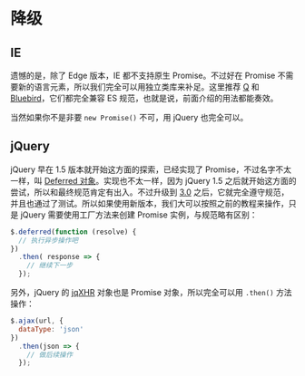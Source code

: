 降级
========

## IE

遗憾的是，除了 Edge 版本，IE 都不支持原生 Promise。不过好在 Promise 不需要新的语言元素，所以我们完全可以用独立类库来补足。这里推荐 [Q](https://github.com/kriskowal/q) 和 [Bluebird](http://bluebirdjs.com/)，它们都完全兼容 ES 规范，也就是说，前面介绍的用法都能奏效。

当然如果你不是非要 `new Promise()` 不可，用 jQuery 也完全可以。

## jQuery

jQuery 早在 1.5 版本就开始这方面的探索，已经实现了 Promise，不过名字不太一样，叫 [Deferred 对象](http://api.jquery.com/category/deferred-object/)。实现也不太一样，因为 jQuery 1.5 之后就开始这方面的尝试，所以和最终规范肯定有出入。不过升级到 [3.0](http://blog.meathill.com/tech/js/jquery/jquery-3-0-beta-released.html) 之后，它就完全遵守规范，并且也通过了测试。所以如果使用新版本，我们大可以按照之前的教程来操作，只是 jQuery 需要使用工厂方法来创建 Promise 实例，与规范略有区别：

```javascript
$.deferred(function (resolve) {
  // 执行异步操作吧
})
  .then( response => {
    // 继续下一步
  });
```

另外，jQuery 的 [jqXHR](http://api.jquery.com/jQuery.ajax/#jqXHR) 对象也是 Promise 对象，所以完全可以用 `.then()` 方法操作：

```javascript
$.ajax(url, {
  dataType: 'json'
})
  .then(json => {
    // 做后续操作
  });
```